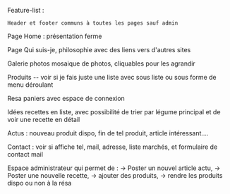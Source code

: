 Feature-list :

    Header et footer communs à toutes les pages sauf admin

Page Home : présentation ferme

Page Qui suis-je, philosophie avec des liens vers d'autres sites

Galerie photos mosaique de photos, cliquables pour les agrandir

Produits -- voir si je fais juste une liste avec sous liste ou sous forme de menu déroulant

Resa paniers avec espace de connexion

Idées recettes en liste, avec possibilité de trier par légume principal et de voir une recette en détail

Actus : nouveau produit dispo, fin de tel produit, article intéressant....

Contact : voir si affiche tel, mail, adresse, liste marchés, et formulaire de contact mail

Espace administrateur qui permet de :
    -> Poster un nouvel article actu,
    -> Poster une nouvelle recette,
    -> ajouter des produits,
    -> rendre les produits dispo ou non à la résa
